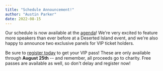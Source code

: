 ```yaml
---
title: "Schedule Announcement!"
author: "Austin Parker"
date: 2022-08-15
---
```


Our schedule is now available at the [agenda](/agenda)! We're very excited to
feature more speakers than ever before at a Deserted Island event, and we're
also happy to announce two exclusive panels for VIP ticket holders.

Be sure to [register today](/registration) to get your VIP pass! These are only
available through **August 25th** -- and remember, all proceeds go to charity.
Free passes are available as well, so don't delay and register now!
